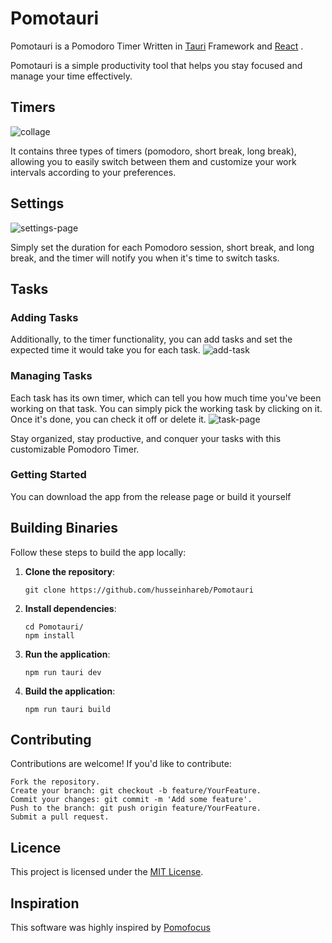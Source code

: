 # Pomotauri
Pomotauri is a Pomodoro Timer Written in [Tauri](https://tauri.app/) Framework and [React](https://react.dev/) .


Pomotauri is a simple productivity tool that helps you stay focused and manage your time effectively.

## Timers
![collage](https://github.com/husseinhareb/Pomotauri/assets/88323940/9f6cb9f4-8207-4502-bbdf-0f5e5a1c4a0d)

It contains three types of timers (pomodoro, short break, long break), allowing you to easily switch between them and customize your work intervals according to your preferences.

## Settings
![settings-page](https://github.com/husseinhareb/Pomotauri/assets/88323940/de081024-dcc5-49e5-8cf8-4c06b309ad27)

Simply set the duration for each Pomodoro session, short break, and long break, and the timer will notify you when it's time to switch tasks.

## Tasks
### Adding Tasks
Additionally, to the timer functionality, you can add tasks and set the expected time it would take you for each task.
![add-task](https://github.com/husseinhareb/Pomotauri/assets/88323940/0f6654a0-eb3b-4394-8b1b-5a1e025c5d32)

### Managing Tasks
Each task has its own timer, which can tell you how much time you've been working on that task. You can simply pick the working task by clicking on it. Once it's done, you can check it off or delete it.
![task-page](https://github.com/husseinhareb/Pomotauri/assets/88323940/95da9620-00a6-4285-bad1-85cdf0cd2076)


Stay organized, stay productive, and conquer your tasks with this customizable Pomodoro Timer.
### Getting Started 
You can download the app from the release page or build it yourself 
## Building Binaries 
Follow these steps to build the app locally:

1. **Clone the repository**:

    ```
    git clone https://github.com/husseinhareb/Pomotauri
    ```

2. **Install dependencies**:

    ```
    cd Pomotauri/
    npm install
    ```

3. **Run the application**:

    ```
    npm run tauri dev
    ```
4. **Build the application**:
  
    ```
    npm run tauri build
    ```

## Contributing

Contributions are welcome! If you'd like to contribute:

    Fork the repository.
    Create your branch: git checkout -b feature/YourFeature.
    Commit your changes: git commit -m 'Add some feature'.
    Push to the branch: git push origin feature/YourFeature.
    Submit a pull request.

## Licence

This project is licensed under the [MIT License](https://github.com/husseinhareb/Pomotauri/blob/main/LICENSE).

## Inspiration
This software was highly inspired by [Pomofocus](https://pomofocus.io)

